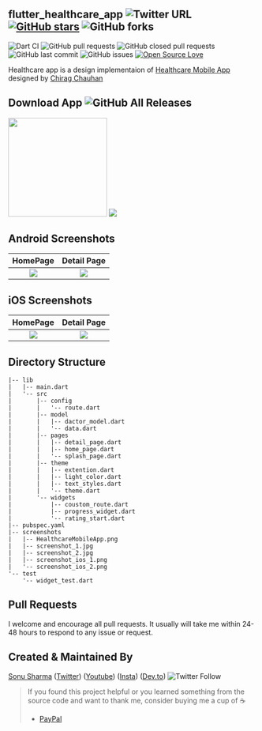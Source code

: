 ## flutter_healthcare_app ![Twitter URL](https://img.shields.io/twitter/url?style=social&url=https%3A%2F%2Ftwitter.com%2Fthealphamerc) [![GitHub stars](https://img.shields.io/github/stars/Thealphamerc/flutter_healthcare_app?style=social)](https://github.com/login?return_to=%2FTheAlphamerc%flutter_healthcare_app) ![GitHub forks](https://img.shields.io/github/forks/TheAlphamerc/flutter_healthcare_app?style=social) 

![Dart CI](https://github.com/TheAlphamerc/flutter_healthcare_app/workflows/Dart%20CI/badge.svg) ![GitHub pull requests](https://img.shields.io/github/issues-pr/TheAlphamerc/flutter_healthcare_app) ![GitHub closed pull requests](https://img.shields.io/github/issues-pr-closed/Thealphamerc/flutter_healthcare_app) ![GitHub last commit](https://img.shields.io/github/last-commit/Thealphamerc/flutter_healthcare_app)  ![GitHub issues](https://img.shields.io/github/issues-raw/Thealphamerc/flutter_healthcare_app) [![Open Source Love](https://badges.frapsoft.com/os/v2/open-source.svg?v=103)](https://github.com/Thealphamerc/flutter_healthcare_app) 


Healthcare app is a design implementaion of [Healthcare Mobile App](https://www.uplabs.com/posts/healthcare-mobile-app-d9081ded-e7b3-4705-8990-82ead42c22da) designed by [Chirag Chauhan](https://www.uplabs.com/chirag_designer2610)

## Download App ![GitHub All Releases](https://img.shields.io/github/downloads/Thealphamerc/flutter_healthcare_app/total?color=green)
<a href="https://github.com/TheAlphamerc/flutter_healthcare_app/releases/download/v1.0.0/app-release.apk"><img src="https://playerzon.com/asset/download.png" width="200"></img></a>
<img src="https://github.com/TheAlphamerc/flutter_healthcare_app/blob/master/screenshots/HealthcareMobileApp.png?raw=true"  /> 

## Android Screenshots

  HomePage                 |    Detail Page        
:-------------------------:|:-------------------------:
![](https://github.com/TheAlphamerc/flutter_healthcare_app/blob/master/screenshots/screenshot_1.jpg?raw=true)|![](https://github.com/TheAlphamerc/flutter_healthcare_app/blob/master/screenshots/screenshot_2.jpg?raw=true)

## iOS Screenshots
  HomePage                 |    Detail Page      
:-------------------------:|:-------------------------:
![](https://github.com/TheAlphamerc/flutter_healthcare_app/blob/master/screenshots/screenshot_ios_1.png?raw=true)|![](https://github.com/TheAlphamerc/flutter_healthcare_app/blob/master/screenshots/screenshot_ios_2.png?raw=true)

## Directory Structure
```
|-- lib
|   |-- main.dart
|   '-- src
|       |-- config
|       |   '-- route.dart
|       |-- model
|       |   |-- dactor_model.dart
|       |   '-- data.dart
|       |-- pages
|       |   |-- detail_page.dart
|       |   |-- home_page.dart
|       |   '-- splash_page.dart
|       |-- theme
|       |   |-- extention.dart
|       |   |-- light_color.dart
|       |   |-- text_styles.dart
|       |   '-- theme.dart
|       '-- widgets
|           |-- coustom_route.dart
|           |-- progress_widget.dart
|           '-- rating_start.dart
|-- pubspec.yaml
|-- screenshots
|   |-- HealthcareMobileApp.png
|   |-- screenshot_1.jpg
|   |-- screenshot_2.jpg
|   |-- screenshot_ios_1.png
|   '-- screenshot_ios_2.png
'-- test
    '-- widget_test.dart
```
## Pull Requests

I welcome and encourage all pull requests. It usually will take me within 24-48 hours to respond to any issue or request.

## Created & Maintained By

[Sonu Sharma](https://github.com/TheAlphamerc) ([Twitter](https://www.twitter.com/TheAlphamerc)) ([Youtube](https://www.youtube.com/user/sonusharma045sonu/)) ([Insta](https://www.instagram.com/_sonu_sharma__)) ([Dev.to](https://dev.to/thealphamerc))
  ![Twitter Follow](https://img.shields.io/twitter/follow/thealphamerc?style=social) 


> If you found this project helpful or you learned something from the source code and want to thank me, consider buying me a cup of :coffee:
>
> * [PayPal](paypal.me/shubhamsinghchahar/)
